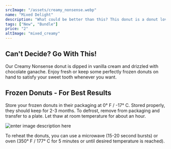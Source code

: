 ```yaml
---
srcImage: "/assets/creamy_nonsense.webp"
name: "Mixed Delight"
description: "What could be better than this? This donut is a donut lover's dream!"
tags: ["New", "Bundle"]
price: "2"
altImage: "mixed_creamy"
---
```


## Can't Decide? Go With This!

Our Creamy Nonsense donut is dipped in vanilla cream and drizzled with chocolate ganache. Enjoy fresh or keep some perfectly frozen donuts on hand to satisfy your sweet tooth whenever you want.

## Frozen Donuts - For Best Results

Store your frozen donuts in their packaging at 0° F / -17° C. Stored properly, they should keep for 2-3 months. To defrost, remove from packaging and transfer to a plate. Let thaw at room temperature for about an hour.

![enter image description here](https://media.crystallize.com/dounot/22/12/2/6/@200/chocolcate-donuts.avif)

To reheat the donuts, you can use a microwave (15-20 second bursts) or oven (350° F / 177° C for 5 minutes or until desired temperature is reached).
